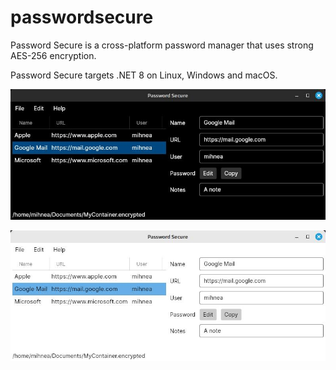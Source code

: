 # passwordsecure
Password Secure is a cross-platform password manager that uses strong AES-256 encryption.

Password Secure targets .NET 8 on Linux, Windows and macOS.

![Screenshot 1](https://raw.githubusercontent.com/mihnea-radulescu/passwordsecure/main/Screenshot-Dark.jpg "Password Secure - Dark Screenshot")

![Screenshot 2](https://raw.githubusercontent.com/mihnea-radulescu/passwordsecure/main/Screenshot-Light.jpg "Password Secure - Light Screenshot")
